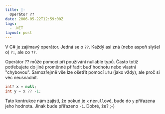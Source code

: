 ```yaml
---
title: |-
  Operátor ??
date: 2006-05-22T12:59:00Z
tags:
  - .NET
layout: post
---
```

V C# je zajímavý operátor. Jedná se o `??`. Každý asi zná (nebo aspoň slyšel o) `?:`, ale co `??`.

Operátor ?? může pomoci při používání nullable typů. Často totiž potřebujete do jiné proměnné přiřadit buď hodnotu nebo vlastní "chybovou". Samozřejmě vše lze ošetřit pomocí `if`u (jako vždy), ale proč si věc neusnadnit.

```csharp
int? x = null;
int y = x ?? -1;
```

Tato kontrukce nám zajistí, že pokud je `x` ne`null`ové, bude do `y` přiřazena jeho hodnota. Jinak bude přiřazeno `-1`. Dobré, že? ;-)